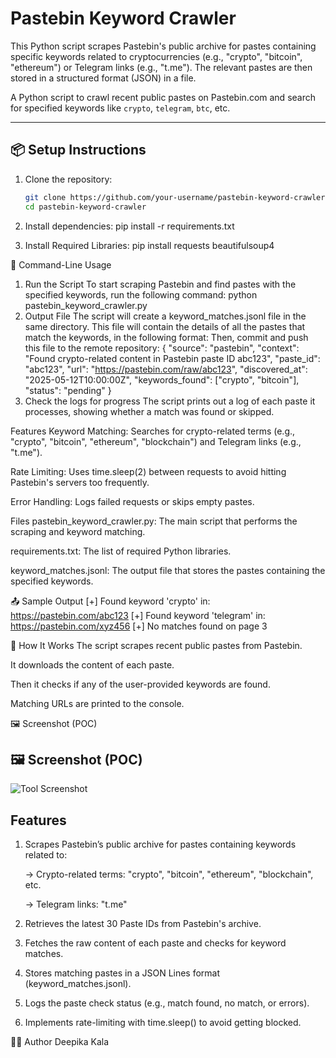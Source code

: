 # Pastebin Keyword Crawler
This Python script scrapes Pastebin's public archive for pastes containing specific keywords related to cryptocurrencies (e.g., "crypto", "bitcoin", "ethereum") or Telegram links (e.g., "t.me"). The relevant pastes are then stored in a structured format (JSON) in a file.

A Python script to crawl recent public pastes on Pastebin.com and search for specified keywords like `crypto`, `telegram`, `btc`, etc.

---

## 📦 Setup Instructions

1. Clone the repository:
   ```bash
   git clone https://github.com/your-username/pastebin-keyword-crawler.git
   cd pastebin-keyword-crawler

2. Install dependencies:
pip install -r requirements.txt

3. Install Required Libraries:
pip install requests beautifulsoup4

🚀 Command-Line Usage

1. Run the Script
To start scraping Pastebin and find pastes with the specified keywords, run the following command:
python pastebin_keyword_crawler.py
2. Output File
The script will create a keyword_matches.jsonl file in the same directory. This file will contain the details of all the pastes that match the keywords, in the following format:
Then, commit and push this file to the remote repository:
{
  "source": "pastebin",
  "context": "Found crypto-related content in Pastebin paste ID abc123",
  "paste_id": "abc123",
  "url": "https://pastebin.com/raw/abc123",
  "discovered_at": "2025-05-12T10:00:00Z",
  "keywords_found": ["crypto", "bitcoin"],
  "status": "pending"
}
3. Check the logs for progress
The script prints out a log of each paste it processes, showing whether a match was found or skipped.

Features
Keyword Matching: Searches for crypto-related terms (e.g., "crypto", "bitcoin", "ethereum", "blockchain") and Telegram links (e.g., "t.me").

Rate Limiting: Uses time.sleep(2) between requests to avoid hitting Pastebin's servers too frequently.

Error Handling: Logs failed requests or skips empty pastes.

Files
pastebin_keyword_crawler.py: The main script that performs the scraping and keyword matching.

requirements.txt: The list of required Python libraries.

keyword_matches.jsonl: The output file that stores the pastes containing the specified keywords.

📤 Sample Output
[+] Found keyword 'crypto' in: https://pastebin.com/abc123
[+] Found keyword 'telegram' in: https://pastebin.com/xyz456
[+] No matches found on page 3

📄 How It Works
The script scrapes recent public pastes from Pastebin.

It downloads the content of each paste.

Then it checks if any of the user-provided keywords are found.

Matching URLs are printed to the console.

🖼️ Screenshot (POC)

## 🖼️ Screenshot (POC)

![Tool Screenshot](POC.png)


## Features
   1. Scrapes Pastebin’s public archive for pastes containing keywords related to:
   
      -> Crypto-related terms: "crypto", "bitcoin", "ethereum", "blockchain", etc.
      
      -> Telegram links: "t.me"
   
   2. Retrieves the latest 30 Paste IDs from Pastebin's archive.
   
   3. Fetches the raw content of each paste and checks for keyword matches.
   
   4. Stores matching pastes in a JSON Lines format (keyword_matches.jsonl).
   
   5. Logs the paste check status (e.g., match found, no match, or errors).
   
   6. Implements rate-limiting with time.sleep() to avoid getting blocked.

🧑‍💻 Author
Deepika Kala
